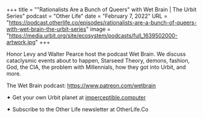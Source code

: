 +++
title = ""Rationalists Are a Bunch of Queers" with Wet Brain | The Urbit Series"
podcast = "Other Life"
date = "February 7, 2022"
URL = "https://podcast.otherlife.co/episodes/rationalists-are-a-bunch-of-queers-with-wet-brain-the-urbit-series"
image = "https://media.urbit.org/site/ecosystem/podcasts/full_1639502000-artwork.jpg"
+++

Honor Levy and Walter Pearce host the podcast Wet Brain. We discuss cataclysmic events about to happen, Starseed Theory, demons, fashion, God, the CIA, the problem with Millennials, how they got into Urbit, and more.

The Wet Brain podcast: https://www.patreon.com/wetbrain

✦ Get your own Urbit planet at [imperceptible.computer](https://imperceptible.computer)

✦ Subscribe to the Other Life newsletter at OtherLife.Co